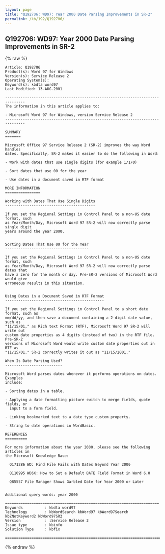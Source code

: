 ```yaml
---
layout: page
title: "Q192706: WD97: Year 2000 Date Parsing Improvements in SR-2"
permalink: /kb/192/Q192706/
---
```


## Q192706: WD97: Year 2000 Date Parsing Improvements in SR-2

{% raw %}

	Article: Q192706
	Product(s): Word 97 for Windows
	Version(s): Service Release 2
	Operating System(s): 
	Keyword(s): kbdta word97
	Last Modified: 13-AUG-2001
	
	-------------------------------------------------------------------------------
	The information in this article applies to:
	
	- Microsoft Word 97 for Windows, version Service Release 2 
	-------------------------------------------------------------------------------
	
	SUMMARY
	=======
	
	Microsoft Office 97 Service Release 2 (SR-2) improves the way Word handles
	dates. Specifically, SR-2 makes it easier to do the following in Word:
	
	- Work with dates that use single digits (for example 1/1/0)
	
	- Sort dates that use 00 for the year
	
	- Use dates in a document saved in RTF format
	
	MORE INFORMATION
	================
	
	Working with Dates That Use Single Digits
	-----------------------------------------
	
	If you set the Regional Settings in Control Panel to a non-US date format, such
	as Year/Month/Day, Microsoft Word 97 SR-2 will now correctly parse single digit
	years around the year 2000.
	
	
	Sorting Dates That Use 00 for the Year
	--------------------------------------
	
	If you set the Regional Settings in Control Panel to a non-US date format, such
	as Year/Month/Day, Microsoft Word 97 SR-2 will now correctly parse dates that
	have a zero for the month or day. Pre-SR-2 versions of Microsoft Word would give
	erroneous results in this situation.
	
	
	Using Dates in a Document Saved in RTF Format
	---------------------------------------------
	
	If you set the Regional Settings in Control Panel to a short date format, such as
	mm/dd/yy, and then save a document containing a 2-digit date value, such as
	"11/15/01," as Rich text Format (RTF), Microsoft Word 97 SR-2 will write out
	custom date properties as 4 digits (instead of two) in the RTF file. Pre-SR-2
	versions of Microsoft Word would write custom date properties out in RTF as
	"11/15/01." SR-2 correctly writes it out as "11/15/2001."
	
	When Is Date Parsing Used?
	--------------------------
	
	Microsoft Word parses dates whenever it performs operations on dates. Examples
	include:
	
	- Sorting dates in a table.
	
	- Applying a date formatting picture switch to merge fields, quote fields, or
	  input to a form field.
	
	- Linking bookmarked text to a date type custom property.
	
	- String to date operations in WordBasic.
	
	REFERENCES
	==========
	
	For more information about the year 2000, please see the following articles in
	the Microsoft Knowledge Base:
	
	  Q171286 WD: Find File Fails with Dates Beyond Year 2000
	
	  Q110995 WD6X: How to Set a Default DATE Field Format in Word 6.0
	
	  Q85557 File Manager Shows Garbled Date for Year 2000 or Later
	
	
	Additional query words: year 2000
	
	======================================================================
	Keywords          : kbdta word97 
	Technology        : kbWordSearch kbWord97 kbWord97Search kbZNotKeyword2 kbWord97SR2
	Version           : :Service Release 2
	Issue type        : kbinfo
	Solution Type     : kbfix
	
	=============================================================================
	

{% endraw %}

